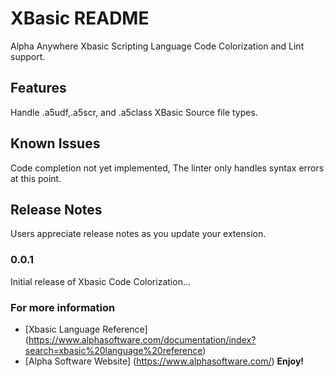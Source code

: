 # XBasic README

Alpha Anywhere Xbasic Scripting Language Code Colorization and Lint support.

## Features

Handle .a5udf,.a5scr, and .a5class XBasic Source file types.

## Known Issues

Code completion not yet implemented, The linter only handles syntax errors at this point.

## Release Notes

Users appreciate release notes as you update your extension.

### 0.0.1

Initial release of Xbasic Code Colorization...

### For more information

* [Xbasic Language Reference] (https://www.alphasoftware.com/documentation/index?search=xbasic%20language%20reference)
* [Alpha Software Website] (https://www.alphasoftware.com/)
**Enjoy!**